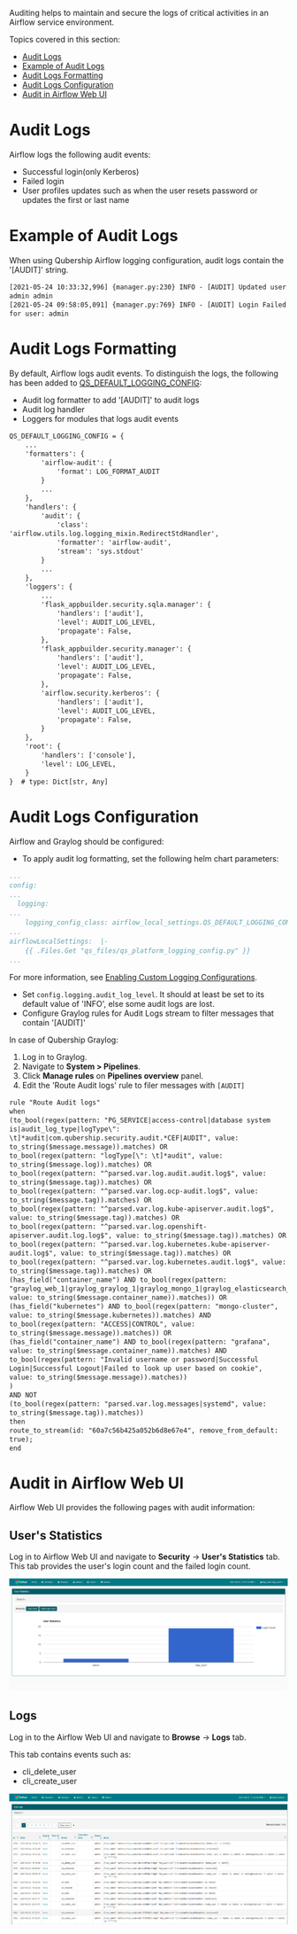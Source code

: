 Auditing helps to maintain and secure the logs of critical activities in an Airflow service environment.

Topics covered in this section:

* [Audit Logs](#audit-logs)
* [Example of Audit Logs](#example-of-audit-logs)
* [Audit Logs Formatting](#audit-logs-formatting)
* [Audit Logs Configuration](#audit-logs-configuration)
* [Audit in Airflow Web UI](#audit-in-airflow-web-ui)

# Audit Logs

Airflow logs the following audit events:
- Successful login(only Kerberos)
- Failed login
- User profiles updates such as when the user resets password or updates the first or last name

# Example of Audit Logs

When using Qubership Airflow logging configuration, audit logs contain the '[AUDIT]' string.

```
[2021-05-24 10:33:32,996] {manager.py:230} INFO - [AUDIT] Updated user admin admin
[2021-05-24 09:58:05,091] {manager.py:769} INFO - [AUDIT] Login Failed for user: admin
```

# Audit Logs Formatting

By default, Airflow logs audit events. To distinguish the logs, the following has been added to [QS_DEFAULT_LOGGING_CONFIG](../../chart/helm/airflow/qs_files/qs_platform_logging_config.py):

* Audit log formatter to add '[AUDIT]' to audit logs
* Audit log handler
* Loggers for modules that logs audit events

```
QS_DEFAULT_LOGGING_CONFIG = {
    ...
    'formatters': {
        'airflow-audit': {
            'format': LOG_FORMAT_AUDIT
        }
        ...
    },
    'handlers': {
        'audit': {
            'class': 'airflow.utils.log.logging_mixin.RedirectStdHandler',
            'formatter': 'airflow-audit',
            'stream': 'sys.stdout'
        }
        ...
    },
    'loggers': {
        ...
        'flask_appbuilder.security.sqla.manager': {
            'handlers': ['audit'],
            'level': AUDIT_LOG_LEVEL,
            'propagate': False,
        },
        'flask_appbuilder.security.manager': {
            'handlers': ['audit'],
            'level': AUDIT_LOG_LEVEL,
            'propagate': False,
        },
        'airflow.security.kerberos': {
            'handlers': ['audit'],
            'level': AUDIT_LOG_LEVEL,
            'propagate': False,
        }
    },
    'root': {
        'handlers': ['console'],
        'level': LOG_LEVEL,
    }
}  # type: Dict[str, Any]
```

# Audit Logs Configuration

Airflow and Graylog should be configured:

* To apply audit log formatting, set the following helm chart parameters:

```yaml
...
config:
...
  logging:
...
    logging_config_class: airflow_local_settings.QS_DEFAULT_LOGGING_CONFIG
...
airflowLocalSettings:  |-
    {{ .Files.Get "qs_files/qs_platform_logging_config.py" }}
...
```

  For more information, see [Enabling Custom Logging Configurations](installation.md#enabling-custom-logging-configurations).
* Set `config.logging.audit_log_level`. It should at least be set to its default value of 'INFO', else some audit logs are lost. 
* Configure Graylog rules for Audit Logs stream to filter messages that contain '[AUDIT]'

In case of Qubership Graylog:

1. Log in to Graylog.
1. Navigate to **System > Pipelines**.
1. Click **Manage rules** on **Pipelines overview** panel.
1. Edit the 'Route Audit logs' rule to filer messages with `[AUDIT]`
    
```
rule "Route Audit logs"
when
(to_bool(regex(pattern: "PG_SERVICE|access-control|database system is|audit_log_type|logType\": \t]*audit|com.qubership.security.audit.*CEF|AUDIT", value: to_string($message.message)).matches) OR
to_bool(regex(pattern: "logType[\": \t]*audit", value: to_string($message.log)).matches) OR
to_bool(regex(pattern: "^parsed.var.log.audit.audit.log$", value: to_string($message.tag)).matches) OR
to_bool(regex(pattern: "^parsed.var.log.ocp-audit.log$", value: to_string($message.tag)).matches) OR
to_bool(regex(pattern: "^parsed.var.log.kube-apiserver.audit.log$", value: to_string($message.tag)).matches) OR
to_bool(regex(pattern: "^parsed.var.log.openshift-apiserver.audit.log.log$", value: to_string($message.tag)).matches) OR
to_bool(regex(pattern: "^parsed.var.log.kubernetes.kube-apiserver-audit.log$", value: to_string($message.tag)).matches) OR
to_bool(regex(pattern: "^parsed.var.log.kubernetes.audit.log$", value: to_string($message.tag)).matches) OR
(has_field("container_name") AND to_bool(regex(pattern: "graylog_web_1|graylog_graylog_1|graylog_mongo_1|graylog_elasticsearch_1", value: to_string($message.container_name)).matches)) OR
(has_field("kubernetes") AND to_bool(regex(pattern: "mongo-cluster", value: to_string($message.kubernetes)).matches) AND to_bool(regex(pattern: "ACCESS|CONTROL", value: to_string($message.message)).matches)) OR
(has_field("container_name") AND to_bool(regex(pattern: "grafana", value: to_string($message.container_name)).matches) AND
to_bool(regex(pattern: "Invalid username or password|Successful Login|Successful Logout|Failed to look up user based on cookie", value: to_string($message.message)).matches))
)
AND NOT
(to_bool(regex(pattern: "parsed.var.log.messages|systemd", value: to_string($message.tag)).matches))
then
route_to_stream(id: "60a7c56b425a052b6d8e67e4", remove_from_default: true);
end
```

# Audit in Airflow Web UI

Airflow Web UI provides the following pages with audit information:

## User's Statistics

Log in to Airflow Web UI and navigate to **Security** -> **User's Statistics** tab.  
This tab provides the user's login count and the failed login count.

![alt text](/docs/public/images/airflow-ui-user-stat.png "User Statistics")

## Logs

Log in to the Airflow Web UI and navigate to **Browse** -> **Logs** tab.  

This tab contains events such as:

* cli_delete_user
* cli_create_user

![alt text](/docs/public/images/airflow-ui-logs.png "Logs")
